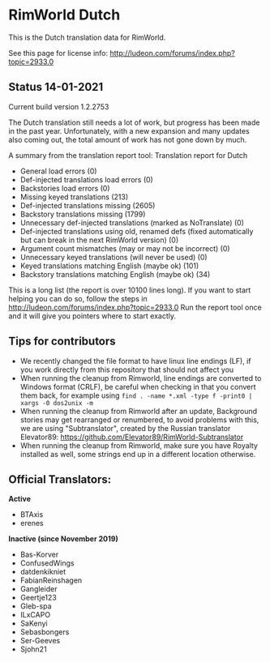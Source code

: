 # RimWorld Dutch
This is the Dutch translation data for RimWorld.

See this page for license info:
http://ludeon.com/forums/index.php?topic=2933.0

## Status 14-01-2021

Current build version 1.2.2753

The Dutch translation still needs a lot of work, but progress has been made in the past year. Unfortunately, with a new expansion and many updates also coming out, the total amount of work has not gone down by much. 

A summary from the translation report tool:
Translation report for Dutch
- General load errors (0)
- Def-injected translations load errors (0)
- Backstories load errors (0)
- Missing keyed translations (213)
- Def-injected translations missing (2605)
- Backstory translations missing (1799)
- Unnecessary def-injected translations (marked as NoTranslate) (0)
- Def-injected translations using old, renamed defs (fixed automatically but can break in the next RimWorld version) (0)
- Argument count mismatches (may or may not be incorrect) (0)
- Unnecessary keyed translations (will never be used) (0)
- Keyed translations matching English (maybe ok) (101)
- Backstory translations matching English (maybe ok) (34)

This is a long list (the report is over 10100 lines long). If you want to start helping you can do so, follow the steps in http://ludeon.com/forums/index.php?topic=2933.0
Run the report tool once and it will give you pointers where to start exactly.

## Tips for contributors
- We recently changed the file format to have linux line endings (LF), if you work directly from this repository that should not affect you
- When running the cleanup from Rimworld, line endings are converted to Windows format (CRLF), be careful when checking in that you convert them back, for example using `find . -name *.xml -type f -print0 | xargs -0 dos2unix -m`
- When running the cleanup from Rimworld after an update, Background stories may get rearranged or renumbered, to avoid problems with this, we are using "Subtranslator", created by the Russian translator Elevator89: https://github.com/Elevator89/RimWorld-Subtranslator
- When running the cleanup from Rimworld, make sure you have Royalty installed as well, some strings end up in a different location otherwise.

## Official Translators:
**Active**
- BTAxis
- erenes

**Inactive (since November 2019)**
- Bas-Korver
- ConfusedWings
- datdenkikniet
- FabianReinshagen
- Gangleider
- Geertje123
- Gleb-spa
- ILxCAPO
- SaKenyi
- Sebasbongers
- Ser-Geeves
- Sjohn21
